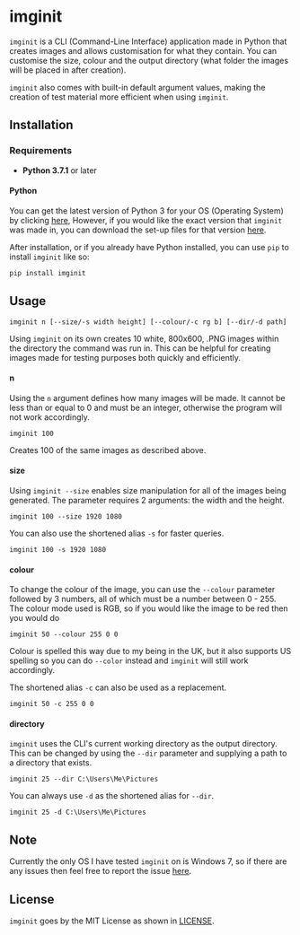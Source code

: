 # imginit
`imginit` is a CLI (Command-Line Interface) application made in Python that creates images and allows customisation for what they contain. You can customise the size, colour and the output directory (what folder the images will be placed in after creation). 

`imginit` also comes with built-in default argument values, making the creation of test material more efficient when using `imginit`.


## Installation
### Requirements
* **Python 3.7.1** or later

#### Python
You can get the latest version of Python 3 for your OS (Operating System) by clicking [here](https://wiki.python.org/moin/BeginnersGuide/Download), However, if you would like the exact version that `imginit` was made in, you can download the set-up files for that version [here](https://www.python.org/downloads/release/python-371/).

After installation, or if you already have Python installed, you can use `pip` to install `imginit` like so:

```python
pip install imginit
```

## Usage

```
imginit n [--size/-s width height] [--colour/-c rg b] [--dir/-d path] 
```

Using `imginit` on its own creates 10 white, 800x600, .PNG images within the directory the command was run in. This can be helpful for creating images made for testing purposes both quickly and efficiently.

#### n
Using the `n` argument defines how many images will be made. It cannot be less than or equal to 0 and must be an integer, otherwise the program will not work accordingly.

```
imginit 100
```

Creates 100 of the same images as described above.

#### size
Using `imginit --size` enables size manipulation for all of the images being generated. The parameter requires 2 arguments: the width and the height.

```
imginit 100 --size 1920 1080 
```

You can also use the shortened alias `-s` for faster queries.

```
imginit 100 -s 1920 1080
```

#### colour
To change the colour of the image, you can use the `--colour` parameter followed by 3 numbers, all of which must be a number between 0 - 255. The colour mode used is RGB, so if you would like the image to be red then you would do

```
imginit 50 --colour 255 0 0
```

Colour is spelled this way due to my being in the UK, but it also supports US spelling so you can do `--color` instead and `imginit` will still work accordingly.

The shortened alias  `-c` can also be used as a replacement.

```
imginit 50 -c 255 0 0
```

#### directory
`imginit` uses the CLI's current working directory as the output directory. This can be changed by using the `--dir` parameter and supplying a path to a directory that exists.

```
imginit 25 --dir C:\Users\Me\Pictures
```

You can always use `-d` as the shortened alias for `--dir`.

```
imginit 25 -d C:\Users\Me\Pictures
```

## Note
Currently the only OS I have tested `imginit` on is Windows 7, so if there are any issues then feel free to report the issue [here](https://github.com/issuemeaname/imginit/issues).

## License

`imginit` goes by the MIT License as shown in [LICENSE](LICENSE).
